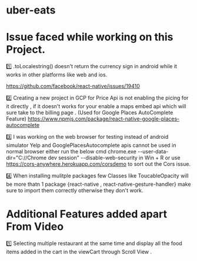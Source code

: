 # uber-eats

# Issue faced while working on this Project.

1️⃣ .toLocalestring() doesn't return the currency sign in android while it works in other platforms like web and ios.

https://github.com/facebook/react-native/issues/19410

2️⃣ Creating a new project in GCP for Price Api is not enabling the picing for it directly , if it doesn't works for your enable a maps embed api which
    will sure take to the billing page . (Used for Google Places AutoComplete Feature)
    https://www.npmjs.com/package/react-native-google-places-autocomplete
    
3️⃣ I was working on the web browser for testing instead of android simulator Yelp and GooglePlacesAutocomplete apis cannot be used in normal browser either run the below cmd
    chrome.exe --user-data-dir="C://Chrome dev session" --disable-web-security in Win + R or use
    https://cors-anywhere.herokuapp.com/corsdemo to sort out the Cors issue.
    
4️⃣ When installing mulitple packages few Classes like ToucableOpacity will be more thatn 1 package {react-native , react-native-gesture-handler} make sure to import them correctly 
otherwise they don't work.

# Additional Features added apart From Video 

1️⃣ Selecting multiple restaurant at the same time and display all the food items added in the cart in the viewCart through Scroll View .
